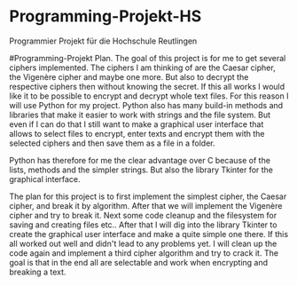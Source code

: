 # Programming-Projekt-HS
Programmier Projekt für die Hochschule Reutlingen



#Programming-Projekt Plan.
The goal of this project is for me to get several ciphers implemented. The ciphers I am thinking of are the Caesar cipher, the Vigenère cipher and maybe one more. But also to decrypt the respective ciphers then without knowing the secret. If this all works I would like it to be possible to encrypt and decrypt whole text files. For this reason I will use Python for my project. Python also has many build-in methods and libraries that make it easier to work with strings and the file system. But even if I can do that I still want to make a graphical user interface that allows to select files to encrypt, enter texts and encrypt them with the selected ciphers and then save them as a file in a folder.


Python has therefore for me the clear advantage over C because of the lists, methods and the simpler strings. But also the library Tkinter for the graphical interface.


The plan for this project is to first implement the simplest cipher, the Caesar cipher, and break it by algorithm. After that we will implement the Vigenère cipher and try to break it. Next some code cleanup and the filesystem for saving and creating files etc..
After that I will dig into the library Tkinter to create the graphical user interface and make a quite simple one there. If this all worked out well and didn't lead to any problems yet. I will clean up the code again and implement a third cipher algorithm and try to crack it. The goal is that in the end all are selectable and work when encrypting and breaking a text.

